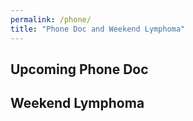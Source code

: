 ```yaml
---
permalink: /phone/
title: "Phone Doc and Weekend Lymphoma"
---
```


## Upcoming Phone Doc

## Weekend Lymphoma